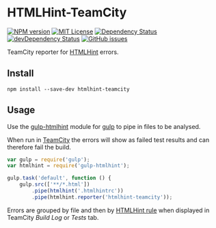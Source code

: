 HTMLHint-TeamCity
=================

[![NPM version](https://img.shields.io/npm/v/htmlhint-teamcity.svg)](https://www.npmjs.com/package/htmlhint-teamcity)
[![MIT License](https://img.shields.io/github/license/SiCoe/htmlhint-teamcity.svg)](https://github.com/SiCoe/htmlhint-teamcity/blob/master/LICENSE)
[![Dependency Status](https://img.shields.io/david/SiCoe/htmlhint-teamcity.svg)](https://david-dm.org/SiCoe/htmlhint-teamcity)
[![devDependency Status](https://img.shields.io/david/dev/SiCoe/htmlhint-teamcity.svg)](https://david-dm.org/SiCoe/htmlhint-teamcity?type=dev)
[![GitHub issues](https://img.shields.io/github/issues/SiCoe/htmlhint-teamcity.svg)](https://github.com/SiCoe/htmlhint-teamcity/issues)

TeamCity reporter for [HTMLHint](https://htmlhint.com) errors.

## Install

```shell
npm install --save-dev htmlhint-teamcity
```

## Usage

Use the [gulp-htmlhint](https://www.npmjs.com/package/gulp-htmlhint) module
for [gulp](https://www.npmjs.com/package/gulp) to pipe in files to be analysed.

When run in [TeamCity](https://www.jetbrains.com/teamcity/) the errors will
show as failed test results and can therefore fail the build. 

```js
var gulp = require('gulp');
var htmlhint = require('gulp-htmlhint');

gulp.task('default', function () {
    gulp.src(['**/*.html'])
        .pipe(htmlhint('.htmlhintrc'))
        .pipe(htmlhint.reporter('htmlhint-teamcity'));
```

Errors are grouped by file and then by [HTMLHint rule](https://github.com/yaniswang/HTMLHint/wiki/Rules)
when displayed in TeamCity *Build Log* or *Tests* tab.